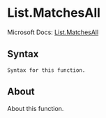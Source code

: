 ---
---

# List.MatchesAll

Microsoft Docs: [List.MatchesAll](https://docs.microsoft.com/en-us/powerquery-m/list-matchesall)

## Syntax

```
Syntax for this function.
```

## About

About this function.

